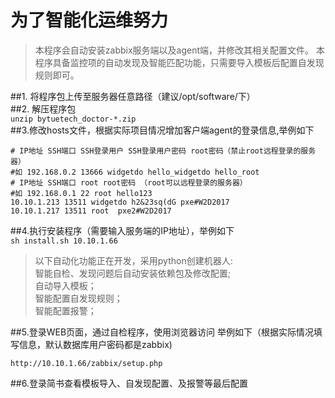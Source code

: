 # 为了智能化运维努力 #
>本程序会自动安装zabbix服务端以及agent端，并修改其相关配置文件。
>本程序具备监控项的自动发现及智能匹配功能，只需要导入模板后配置自发现规则即可。

##1. 将程序包上传至服务器任意路径（建议/opt/software/下）\
##2. 解压程序包 \
`unzip bytuetech_doctor-*.zip`\
##3.修改hosts文件，根据实际项目情况增加客户端agent的登录信息,举例如下

```# 请严格按照规定格式填写如下信息
# IP地址 SSH端口 SSH登录用户 SSH登录用户密码 root密码（禁止root远程登录的服务器）
#如 192.168.0.2 13666 widgetdo hello_widgetdo hello_root
# IP地址 SSH端口 root root密码 （root可以远程登录的服务器）
#如 192.168.0.1 22 root hello123
10.10.1.213 13511 widgetdo h2&23sq(dG pxe#W2D2017
10.10.1.217 13511 root  pxe2#W2D2017
```
##4.执行安装程序（需要输入服务端的IP地址），举例如下\
`sh install.sh 10.10.1.66`
>以下自动化功能正在开发，采用python创建机器人:\
智能自检、发现问题后自动安装依赖包及修改配置;\
自动导入模板；\
智能配置自发现规则；\
智能配置报警；
>
##5.登录WEB页面，通过自检程序，使用浏览器访问 举例如下（根据实际情况填写信息，默认数据库用户密码都是zabbix)  

`http://10.10.1.66/zabbix/setup.php`  

##6.登录简书查看模板导入、自发现配置、及报警等最后配置
